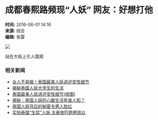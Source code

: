 # 成都春熙路频现“人妖” 网友：好想打他

**时间:** 2016-06-01 14:16  
**来源:** 综合  
**编辑:** 张雷  

![](./W020160601515397391562.jpg)

站在大街上引人围观

### 相关新闻

- [女人不易做！泰国最美人妖讲述变性细节](http://www.cnr.cn/ent/tpgd/20160531/t20160531_522281819.shtml)
- [揭秘泰国人妖大学生的生活](http://www.cnr.cn/ent/tpgd/20160531/t20160531_522281820.shtml)
- [泰国最美人妖讲述变性细节(组图)](http://www.cnr.cn/ent/tpgd/20160530/t20160530_522272457.shtml)
- [揭秘：泰国人妖的心酸生活有谁人知？](http://www.cnr.cn/ent/tpgd/20160527/t20160527_522254446.shtml)
- [泰国人妖背后的秘密令男人脸红](http://www.cnr.cn/ent/tpgd/20160518/t20160518_522167685.shtml)
- [实拍泰国“生猛”人妖 太豪放吓跑男观众](http://www.cnr.cn/ent/tpgd/20160517/t20160517_522160750.shtml)